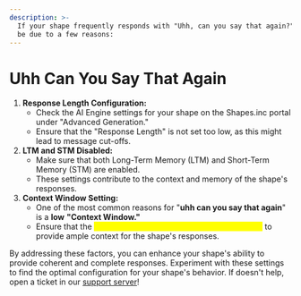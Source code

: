 ```yaml
---
description: >-
  If your shape frequently responds with "Uhh, can you say that again?" it could
  be due to a few reasons:
---
```


# Uhh Can You Say That Again

1. **Response Length Configuration:**
   * Check the AI Engine settings for your shape on the Shapes.inc portal under "Advanced Generation."
   * Ensure that the "Response Length" is not set too low, as this might lead to message cut-offs.
2. **LTM and STM Disabled:**
   * Make sure that both Long-Term Memory (LTM) and Short-Term Memory (STM) are enabled.
   * These settings contribute to the context and memory of the shape's responses.
3. **Context Window Setting:**
   * One of the most common reasons for "**uhh can you say that again**" is a **low** **"Context Window."**
   * Ensure that the <mark style="color:yellow;">**"Context Window" is set to its highest value**</mark> to provide ample context for the shape's responses.

By addressing these factors, you can enhance your shape's ability to provide coherent and complete responses. Experiment with these settings to find the optimal configuration for your shape's behavior. If doesn't help, open a ticket in our [support server](https://discord.gg/shapes)!
